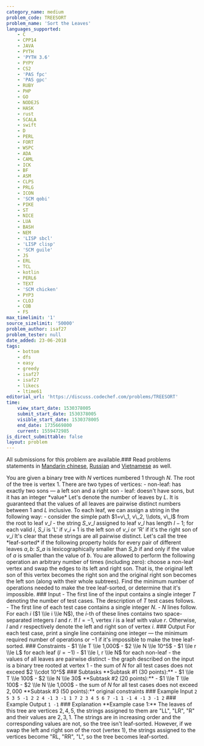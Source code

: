 ```yaml
---
category_name: medium
problem_code: TREESORT
problem_name: 'Sort the Leaves'
languages_supported:
    - C
    - CPP14
    - JAVA
    - PYTH
    - 'PYTH 3.6'
    - PYPY
    - CS2
    - 'PAS fpc'
    - 'PAS gpc'
    - RUBY
    - PHP
    - GO
    - NODEJS
    - HASK
    - rust
    - SCALA
    - swift
    - D
    - PERL
    - FORT
    - WSPC
    - ADA
    - CAML
    - ICK
    - BF
    - ASM
    - CLPS
    - PRLG
    - ICON
    - 'SCM qobi'
    - PIKE
    - ST
    - NICE
    - LUA
    - BASH
    - NEM
    - 'LISP sbcl'
    - 'LISP clisp'
    - 'SCM guile'
    - JS
    - ERL
    - TCL
    - kotlin
    - PERL6
    - TEXT
    - 'SCM chicken'
    - PYP3
    - CLOJ
    - COB
    - FS
max_timelimit: '1'
source_sizelimit: '50000'
problem_author: isaf27
problem_tester: null
date_added: 23-06-2018
tags:
    - bottom
    - dfs
    - easy
    - greedy
    - isaf27
    - isaf27
    - likecs
    - ltime61
editorial_url: 'https://discuss.codechef.com/problems/TREESORT'
time:
    view_start_date: 1530378005
    submit_start_date: 1530378005
    visible_start_date: 1530378005
    end_date: 1735669800
    current: 1559472985
is_direct_submittable: false
layout: problem
---
```

All submissions for this problem are available.### Read problems statements in [Mandarin chinese](http://www.codechef.com/download/translated/LTIME61/mandarin/TREESORT.pdf), [Russian](http://www.codechef.com/download/translated/LTIME61/russian/TREESORT.pdf) and [Vietnamese](http://www.codechef.com/download/translated/LTIME61/vietnamese/TREESORT.pdf) as well.

You are given a binary tree with $N$ vertices numbered $1$ through $N$. The root of the tree is vertex $1$. There are two types of vertices: - non-leaf: has exactly two sons — a left son and a right son - leaf: doesn't have sons, but it has an integer \*value\* Let's denote the number of leaves by $L$. It is guaranteed that the values of all leaves are pairwise distinct numbers between $1$ and $L$ inclusive. To each leaf, we can assign a string in the following way: - consider the simple path $1=v\_1, v\_2, \\dots, v\_l$ from the root to leaf $v\_l$ - the string $S\_{v\_l}$ assigned to leaf $v\_l$ has length $l-1$; for each valid $i$, $S\_i$ is 'L' if $v\_{i+1}$ is the left son of $v\_i$ or 'R' if it's the right son of $v\_i$ It's clear that these strings are all pairwise distinct. Let's call the tree \*leaf-sorted\* if the following property holds for every pair of different leaves $a, b$: $S\_a$ is lexicographically smaller than $S\_b$ if and only if the value of $a$ is smaller than the value of $b$. You are allowed to perform the following operation an arbitrary number of times (including zero): choose a non-leaf vertex and swap the edges to its left and right son. That is, the original left son of this vertex becomes the right son and the original right son becomes the left son (along with their whole subtrees). Find the minimum number of operations needed to make the tree leaf-sorted, or determine that it's impossible. ### Input - The first line of the input contains a single integer $T$ denoting the number of test cases. The description of $T$ test cases follows. - The first line of each test case contains a single integer $N$. - $N$ lines follow. For each $i$ ($1 \\le i \\le N$), the $i$-th of these lines contains two space-separated integers $l$ and $r$. If $l = -1$, vertex $i$ is a leaf with value $r$. Otherwise, $l$ and $r$ respectively denote the left and right son of vertex $i$. ### Output For each test case, print a single line containing one integer — the minimum required number of operations or $-1$ if it's impossible to make the tree leaf-sorted. ### Constraints - $1 \\le T \\le 1,000$ - $2 \\le N \\le 10^5$ - $1 \\le r \\le L$ for each leaf ($l = -1$) - $1 \\le l, r \\le N$ for each non-leaf - the values of all leaves are pairwise distinct - the graph described on the input is a binary tree rooted at vertex $1$ - the sum of $N$ for all test cases does not exceed $2 \\cdot 10^5$ ### Subtasks \*\*Subtask #1 (30 points):\*\* - $1 \\le T \\le 100$ - $2 \\le N \\le 30$ \*\*Subtask #2 (20 points):\*\* - $1 \\le T \\le 100$ - $2 \\le N \\le 1,000$ - the sum of $N$ for all test cases does not exceed $2,000$ \*\*Subtask #3 (50 points):\*\* original constraints ### Example Input ``` 2 5 3 5 -1 2 2 4 -1 3 -1 1 7 2 3 4 5 6 7 -1 1 -1 4 -1 3 -1 2 ``` ### Example Output ``` 1 -1 ``` ### Explanation \*\*Example case 1:\*\* The leaves of this tree are vertices $2, 4, 5$, the strings assigned to them are "LL", "LR", "R" and their values are $2, 3, 1$. The strings are in increasing order and the corresponding values are not, so the tree isn't leaf-sorted. However, if we swap the left and right son of the root (vertex $1$), the strings assigned to the vertices become "RL, "RR", "L", so the tree becomes leaf-sorted.
